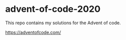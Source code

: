 # advent-of-code-2020

This repo contains my solutions for the Advent of code.

https://adventofcode.com/

